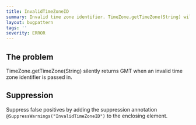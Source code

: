 ```yaml
---
title: InvalidTimeZoneID
summary: Invalid time zone identifier. TimeZone.getTimeZone(String) will silently return GMT instead of the time zone you intended.
layout: bugpattern
tags: ''
severity: ERROR
---
```


<!--
*** AUTO-GENERATED, DO NOT MODIFY ***
To make changes, edit the @BugPattern annotation or the explanation in docs/bugpattern.
-->


## The problem
TimeZone.getTimeZone(String) silently returns GMT when an invalid time zone
identifier is passed in.

## Suppression
Suppress false positives by adding the suppression annotation `@SuppressWarnings("InvalidTimeZoneID")` to the enclosing element.

